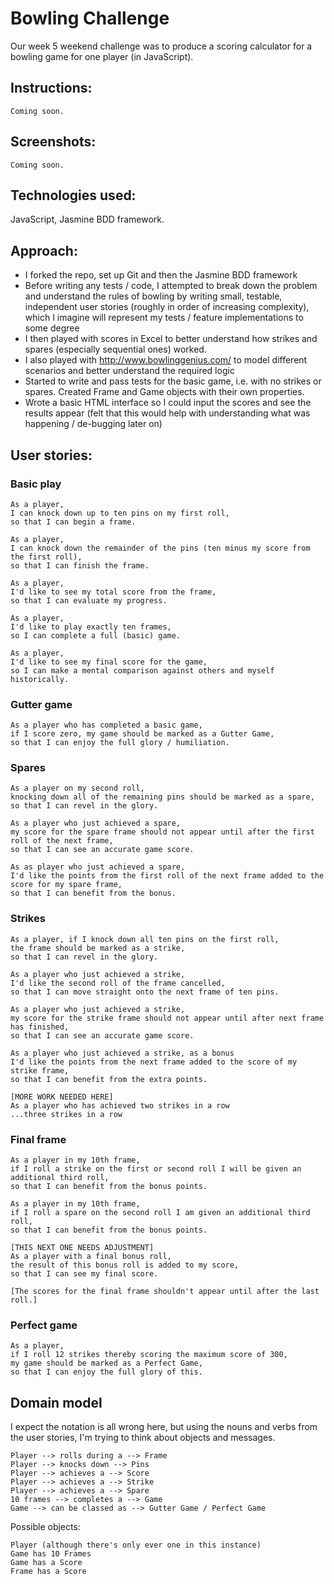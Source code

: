 Bowling Challenge
=================
Our week 5 weekend challenge was to produce a scoring calculator for a bowling game for one player (in JavaScript).

Instructions:
-------
````
Coming soon.
````
Screenshots:
-------
````
Coming soon.
````
Technologies used:
-------
JavaScript, Jasmine BDD framework.

Approach:
-------
- I forked the repo, set up Git and then the Jasmine BDD framework
- Before writing any tests / code, I attempted to break down the problem and understand the rules of bowling by writing small, testable, independent user stories (roughly in order of increasing complexity), which I imagine will represent my tests / feature implementations to some degree
- I then played with scores in Excel to better understand how strikes and spares (especially sequential ones) worked.
- I also played with http://www.bowlinggenius.com/ to model different scenarios and better understand the required logic
- Started to write and pass tests for the basic game, i.e. with no strikes or spares. Created Frame and Game objects with their own properties.
- Wrote a basic HTML interface so I could input the scores and see the results appear (felt that this would help with understanding what was happening / de-bugging later on)

User stories:
-----

### Basic play
````
As a player,
I can knock down up to ten pins on my first roll,
so that I can begin a frame.

As a player,
I can knock down the remainder of the pins (ten minus my score from the first roll),
so that I can finish the frame.

As a player,
I'd like to see my total score from the frame,
so that I can evaluate my progress.

As a player,
I'd like to play exactly ten frames,
so I can complete a full (basic) game.

As a player,
I'd like to see my final score for the game,
so I can make a mental comparison against others and myself historically.
````

### Gutter game
````
As a player who has completed a basic game,
if I score zero, my game should be marked as a Gutter Game,
so that I can enjoy the full glory / humiliation.
````

### Spares
````
As a player on my second roll,
knocking down all of the remaining pins should be marked as a spare,
so that I can revel in the glory.

As a player who just achieved a spare,
my score for the spare frame should not appear until after the first roll of the next frame,
so that I can see an accurate game score.

As as player who just achieved a spare,
I'd like the points from the first roll of the next frame added to the score for my spare frame,
so that I can benefit from the bonus.
````
### Strikes
````
As a player, if I knock down all ten pins on the first roll,
the frame should be marked as a strike,
so that I can revel in the glory.

As a player who just achieved a strike,
I'd like the second roll of the frame cancelled,
so that I can move straight onto the next frame of ten pins.

As a player who just achieved a strike,
my score for the strike frame should not appear until after next frame has finished,
so that I can see an accurate game score.

As a player who just achieved a strike, as a bonus
I'd like the points from the next frame added to the score of my strike frame,
so that I can benefit from the extra points.

[MORE WORK NEEDED HERE]
As a player who has achieved two strikes in a row
...three strikes in a row
````
### Final frame
````
As a player in my 10th frame,
if I roll a strike on the first or second roll I will be given an additional third roll,
so that I can benefit from the bonus points.

As a player in my 10th frame,
if I roll a spare on the second roll I am given an additional third roll,
so that I can benefit from the bonus points.

[THIS NEXT ONE NEEDS ADJUSTMENT]
As a player with a final bonus roll,
the result of this bonus roll is added to my score,
so that I can see my final score.

[The scores for the final frame shouldn't appear until after the last roll.]
````
### Perfect game
````
As a player,
if I roll 12 strikes thereby scoring the maximum score of 300,
my game should be marked as a Perfect Game,
so that I can enjoy the full glory of this.
````

Domain model
-----
I expect the notation is all wrong here, but using the nouns and verbs from the user stories, I'm trying to think about objects and messages.
````
Player --> rolls during a --> Frame
Player --> knocks down --> Pins
Player --> achieves a --> Score
Player --> achieves a --> Strike
Player --> achieves a --> Spare
10 frames --> completes a --> Game
Game --> can be classed as --> Gutter Game / Perfect Game
````
Possible objects:
````
Player (although there's only ever one in this instance)
Game has 10 Frames
Game has a Score
Frame has a Score
````
